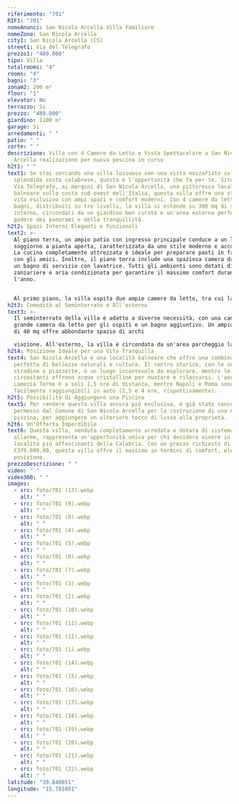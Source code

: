 ```yaml
---
riferimento: "701"
RIF1: "701"
nomeAnunci: San Nicola Arcella Villa Familiare
nomeZona: San Nicola Arcella
city1: San Nicola Arcella (CS)
street1: Via del Telegrafo
prezzo1: "489.000"
tipo: Villa
totalrooms: "4"
rooms: "4"
bagni: "3"
zonam2: 200 m²
floor: "1"
elevator: No
terrazzo: Si
prezzo: "489.000"
giardino: 1100 m²
garage: Si
arredamenti: " "
patio: " "
corte: " "
descrizione: Villa con 4 Camere da Letto e Vista Spettacolare a San Nicola
  Arcella realizazione per nuova pescina in corso
h2t1: " "
text1: Se stai cercando una villa lussuosa con una vista mozzafiato sulla
  splendida costa calabrese, questa è l'opportunità che fa per te. Situata lungo
  Via Telegrafo, ai margini di San Nicola Arcella, una pittoresca località
  balneare sulla costa sud-ovest dell'Italia, questa villa offre uno stile di
  vita esclusivo con ampi spazi e comfort moderni. Con 4 camere da letto e 3
  bagni, distribuiti su tre livelli, la villa si estende su 300 mq di spazio
  interno, circondati da un giardino ben curato e un'area esterna perfetta per
  godere dei panorami e della tranquillità.
h2t2: Spazi Interni Eleganti e Funzionali
text2: >-
  Al piano terra, un ampio patio con ingresso principale conduce a un luminoso
  soggiorno a pianta aperta, caratterizzato da uno stile moderno e accogliente.
  La cucina completamente attrezzata è ideale per preparare pasti in famiglia o
  con gli amici. Inoltre, il piano terra include una spaziosa camera da letto e
  un bagno di servizio con lavatrice. Tutti gli ambienti sono dotati di
  zanzariere e aria condizionata per garantire il massimo comfort durante tutto
  l'anno.


  Al primo piano, la villa ospita due ampie camere da letto, tra cui la camera principale che vanta una terrazza di 40 mq con una vista spettacolare sul mare e sul golfo di Policastro. Il piano superiore è completato da un bagno completo con doccia, bidet, water e lavabo.
h2t3: Comodità al Seminterrato e All'esterno
text3: >-
  Il seminterrato della villa è adatto a diverse necessità, con una cantina, una
  grande camera da letto per gli ospiti e un bagno aggiuntivo. Un ampio garage
  di 40 mq offre abbondante spazio di archi

  viazione. All'esterno, la villa è circondata da un'area parcheggio lastricata che può ospitare fino a due auto. Una doccia esterna e un angolo cottura completano il comfort dell'area esterna. Il giardino anteriore, parzialmente pavimentato e parzialmente prato, è decorato con alberi di ulivo e offre panorami mozzafiato, perfetti per godere dei tramonti serali. Inoltre, c'è un piccolo orto con piante aromatiche, ideale per chi ama coltivare il proprio cibo.
h2t4: Posizione Ideale per una Vita Tranquilla
text4: San Nicola Arcella è una località balneare che offre una combinazione
  perfetta di bellezze naturali e cultura. Il centro storico, con le sue
  stradine e piazzette, è un luogo incantevole da esplorare, mentre le spiagge
  circostanti offrono acque cristalline per nuotare e rilassarsi. L'aeroporto di
  Lamezia Terme è a soli 1,5 ore di distanza, mentre Napoli e Roma sono
  facilmente raggiungibili in auto (2,5 e 4 ore, rispettivamente).
h2t5: Possibilità di Aggiungere una Piscina
text5: Per rendere questa villa ancora più esclusiva, è già stato concesso il
  permesso dal Comune di San Nicola Arcella per la costruzione di una nuova
  piscina, per aggiungere un ulteriore tocco di lusso alla proprietà.
h2t6: Un'Offerta Imperdibile
text6: Questa villa, venduta completamente arredata e dotata di sistema di
  allarme, rappresenta un'opportunità unica per chi desidera vivere in una delle
  località più affascinanti della Calabria. Con un prezzo richiesto di
  €379.000,00, questa villa offre il massimo in termini di comfort, eleganza e
  posizione.
prezzoDescrizione: " "
video: " "
video360: " "
images:
  - src: foto/701 (13).webp
    alt: " "
  - src: foto/701 (9).webp
    alt: " "
  - src: foto/701 (8).webp
    alt: " "
  - src: foto/701 (4).webp
    alt: " "
  - src: foto/701 (5).webp
    alt: " "
  - src: foto/701 (6).webp
    alt: " "
  - src: foto/701 (7).webp
    alt: " "
  - src: foto/701 (3).webp
    alt: " "
  - src: foto/701 (2).webp
    alt: " "
  - src: foto/701 (10).webp
    alt: " "
  - src: foto/701 (11).webp
    alt: " "
  - src: foto/701 (12).webp
    alt: " "
  - src: foto/701 (1).webp
    alt: " "
  - src: foto/701 (14).webp
    alt: " "
  - src: foto/701 (15).webp
    alt: " "
  - src: foto/701 (16).webp
    alt: " "
  - src: foto/701 (17).webp
    alt: " "
  - src: foto/701 (18).webp
    alt: " "
  - src: foto/701 (19).webp
    alt: " "
  - src: foto/701 (20).webp
    alt: " "
  - src: foto/701 (21).webp
    alt: " "
  - src: foto/701 (22).webp
    alt: " "
latitude: "39.840051"
longitude: "15.781051"
---
```

